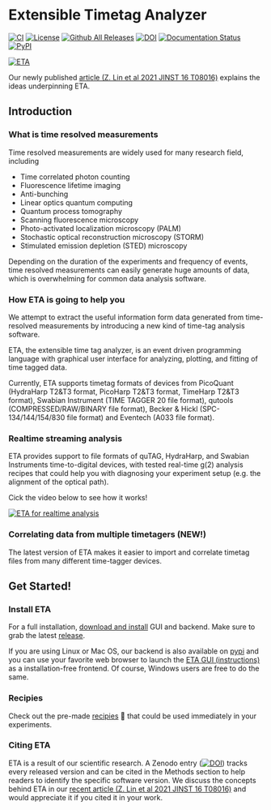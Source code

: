 Extensible Timetag Analyzer 
===============
[![CI](https://github.com/timetag/ETA/workflows/CI/badge.svg)](https://github.com/timetag/ETA/actions)
[![License](https://img.shields.io/github/license/timetag/ETAServer.svg)](https://github.com/timetag/ETAServer/blob/master/LICENSE)
[![Github All Releases](https://img.shields.io/github/downloads/timetag/ETABackend/total.svg)](https://github.com/timetag/ETABackend/releases)
[![DOI](https://zenodo.org/badge/125106142.svg)](https://zenodo.org/badge/latestdoi/125106142)
[![Documentation Status](https://readthedocs.org/projects/eta/badge/?version=latest)](https://eta.readthedocs.io/en/latest/?badge=latest)
[![PyPI](https://img.shields.io/pypi/v/etabackend.svg)](https://pypi.org/project/etabackend/)


[![ETA](https://eta.readthedocs.io/en/latest/_static/logo.png)
](https://eta.readthedocs.io/en/latest/?badge=latest)

Our newly published [article (Z. Lin et al 2021 JINST 16 T08016)](https://doi.org/10.1088/1748-0221/16/08/T08016) explains the ideas underpinning ETA.

## Introduction

### What is time resolved measurements

Time resolved measurements are widely used for many research field, including

* Time correlated photon counting
* Fluorescence lifetime imaging
* Anti-bunching
* Linear optics quantum computing
* Quantum process tomography
* Scanning fluorescence microscopy
* Photo-activated localization microscopy (PALM)
* Stochastic optical reconstruction microscopy (STORM)
* Stimulated emission depletion (STED) microscopy

Depending on the duration of the experiments and frequency of events, time resolved measurements can easily generate huge amounts of data, which is overwhelming for common data analysis software.

###  How ETA is going to help you

We attempt to extract the useful information form data generated from time-resolved measurements by introducing a new kind of time-tag analysis software.

ETA, the extensible time tag analyzer, is an event driven programming language with graphical user interface for analyzing, plotting, and fitting of time tagged data.

Currently, ETA supports timetag formats of devices from PicoQuant (HydraHarp T2&T3 format, PicoHarp T2&T3 format, TimeHarp T2&T3 format), Swabian Instrument (TIME TAGGER 20 file format), qutools (COMPRESSED/RAW/BINARY file format), Becker & Hickl (SPC-134/144/154/830 file format) and Eventech (A033 file format).

### Realtime streaming analysis 

ETA provides support to file formats of quTAG, HydraHarp, and Swabian Instruments time-to-digital devices, with tested real-time g(2) analysis recipes that could help you with diagnosing your experiment setup (e.g. the alignment of the optical path).

Cick the video below to see how it works!

[![ETA for realtime analysis](https://img.youtube.com/vi/jZfEFNOJwpM/0.jpg)](https://www.youtube.com/embed/jZfEFNOJwpM)

### Correlating data from multiple timetagers (NEW!)

The latest version of ETA makes it easier to import and correlate timetag files from many different time-tagger devices. 

## Get Started!
### Install ETA

For a full installation, [download and install](https://eta.readthedocs.io/en/latest/installation.html) GUI and backend. Make sure to grab the latest [release](https://github.com/timetag/ETA/releases).

If you are using Linux or Mac OS, our backend is also available on [pypi](https://pypi.org/project/etabackend/) and you can use your favorite web browser to launch the [ETA GUI (instructions)](https://eta.readthedocs.io/en/latest/installation.html) as a installation-free frontend. Of course, Windows users are free to do the same.

### Recipies

Check out the pre-made [recipies](https://eta.readthedocs.io/en/latest/recipes.html) 🎉 that could be used immediately in your experiments.

### Citing ETA

ETA is a result of our scientific research. A Zenodo entry ([![DOI](https://zenodo.org/badge/125106142.svg)](https://zenodo.org/badge/latestdoi/125106142)) tracks every released version and can be cited in the 
Methods section to help readers to identify the specific software version. We discuss the concepts behind ETA in our [recent article (Z. Lin et al 2021 JINST 16 T08016)](https://doi.org/10.1088/1748-0221/16/08/T08016)
and would appreciate it if you cited it in your work.
